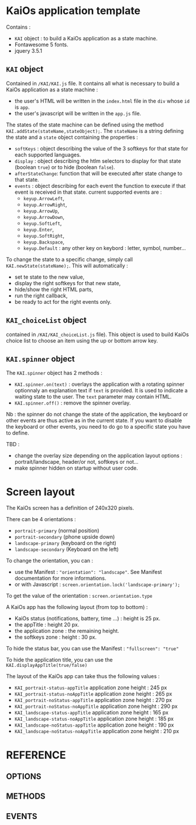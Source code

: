 # KaiOs application template
Contains :
- `KAI` object : to build a KaiOs application as a state machine.
- Fontawesome 5 fonts.
- jquery 3.5.1

## `KAI` object
Contained in `/KAI/KAI.js` file. It contains all what is necessary to build a KaiOs application as a state machine :
- the user's HTML will be written in the `index.html` file in the `div` whose `id` is `app`.
- the user's javascript will be written in the `app.js` file.

The states of the state machine can be defined using the method `KAI.addState(stateName,stateObject);`. The `stateName` is a string defining the state and a `state` object containing the properties :
- `softKeys` : object describing the value of the 3 softkeys for that state for each supported languages.
- `display` : object describing the htlm selectors to display for that state (boolean `true`) or to hide (boolean `false`).
- `afterStateChange`: function that will be executed after state change to that state.
- `events` : object describing for each event the function to execute if that event is received in that state. current supported events are :
  - `keyup.ArrowLeft`,
  - `keyup.ArrowRight`,
  - `keyup.ArrowUp`,
  - `keyup.ArrowDown`,
  - `keyup.SoftLeft`,
  - `keyup.Enter`,
  - `keyup.SoftRight`,
  - `keyup.Backspace`,
  - `keyup.Default` : any other key on keybord : letter, symbol, number...


To change the state to a specific change, simply call `KAI.newState(stateName);`. This will automatically :
- set te state to the new value,
- display the right softkeys for that new state,
- hide/show the right HTML parts,
- run the right callback,
- be ready to act for the right events only.

## `KAI_choiceList` object
contained in `/KAI/KAI_choiceList.js` file). This object is used to build KaiOs choice list to choose an item using the up or bottom arrow key.

## `KAI.spinner` object
The `KAI.spinner` object has 2 methods :
- `KAI.spinner.on(text)` : overlays the application with a rotating spinner optionnaly an explanation text if `text` is provided. It is used to indicate a waiting state to the user. The `text` parameter may contain HTML.
- `KAI.spinner.off()` : remove the spinner overlay.

Nb : the spinner do not change the state of the application, the keyboard or other events are thus active as in the current state. If you want to disable the keyboard or other events, you need to do go to a specific state you have to define.

TBD :
- change the overlay size depending on the application layout options : portrait/landscape, header/or not, softkeys or not...
- make spinner hidden on startup without user code.

# Screen layout
The KaiOs screen has a definition of 240x320 pixels.

There can be 4 orientations :
- `portrait-primary` 	(normal position)
- `portrait-secondary` 	(phone upside down)
- `landscape-primary` 	(keyboard on the right)
- `landscape-secondary` (Keyboard on the left)

To change the orientation, you can :
- use the Manifest : `"orientation": "landscape"`. See Manifest documentation for more informations.
- or with Javascript : `screen.orientation.lock('landscape-primary');`

To get the value of the orientation : `screen.orientation.type`

A KaiOs app has the following layout (from top to bottom) :
- KaiOs status (notifications, battery, time ...) : height is 25 px.
- the appTitle : height 20 px.
- the application zone : the remaining height.
- the softkeys zone : height : 30 px.

To hide the status bar, you can use the Manifest : `"fullscreen": "true"`

To hide the application title, you can use the `KAI.displayAppTitle(true/false)`

The layout of the KaiOs app can take thus the following values :
- `KAI_portrait-status-appTitle`  application zone height : 245
 px
- `KAI_portrait-status-noAppTitle`  application zone height : 265
 px
- `KAI_portrait-noStatus-appTitle`  application zone height : 270
 px
- `KAI_portrait-noStatus-noAppTitle`  application zone height : 290
 px
- `KAI_landscape-status-appTitle`  application zone height : 165
px
- `KAI_landscape-status-noAppTitle`  application zone height : 185
 px
- `KAI_landscape-noStatus-appTitle`  application zone height : 190
 px
- `KAI_landscape-noStatus-noAppTitle`  application zone height : 210
 px

 # REFERENCE
 ## OPTIONS
 ## METHODS
 ## EVENTS
